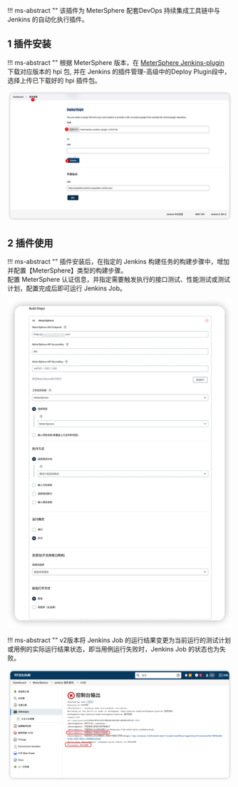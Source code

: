 !!! ms-abstract ""
     该插件为 MeterSphere 配套DevOps 持续集成工具链中与 Jenkins 的自动化执行插件。

## 1 插件安装
!!! ms-abstract ""
    根据 MeterSphere 版本，在 [MeterSphere Jenkins-plugin](https://github.com/metersphere/jenkins-plugin/releases)  下载对应版本的 hpi 包, 并在 Jenkins 的插件管理-高级中的Deploy Plugin段中，选择上传已下载好的 hpi 插件包。

![Jenkins_plugin](../../img/user_manual/plugin_use/jenkins_plugin/jenkins_plugin_install.png)

## 2 插件使用
!!! ms-abstract ""
    插件安装后，在指定的 Jenkins 构建任务的构建步骤中，增加并配置【MeterSphere】类型的构建步骤。<br>
    配置 MeterSphere 认证信息，并指定需要触发执行的接口测试、性能测试或测试计划，配置完成后即可运行 Jenkins Job。

![Jenkins_plugin](../../img/user_manual/plugin_use/jenkins_plugin/MeterSphere-Jenkins-config.png)

!!! ms-abstract ""
    v2版本将 Jenkins Job 的运行结果变更为当前运行的测试计划或用例的实际运行结果状态，即当用例运行失败时，Jenkins Job 的状态也为失败。

![Jenkins_plugin](../../img/user_manual/plugin_use/jenkins_plugin/add_jenkins_3.png)
